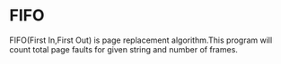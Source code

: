 # FIFO
FIFO(First In,First Out) is page replacement algorithm.This program will count total page faults for given string and number of frames.
